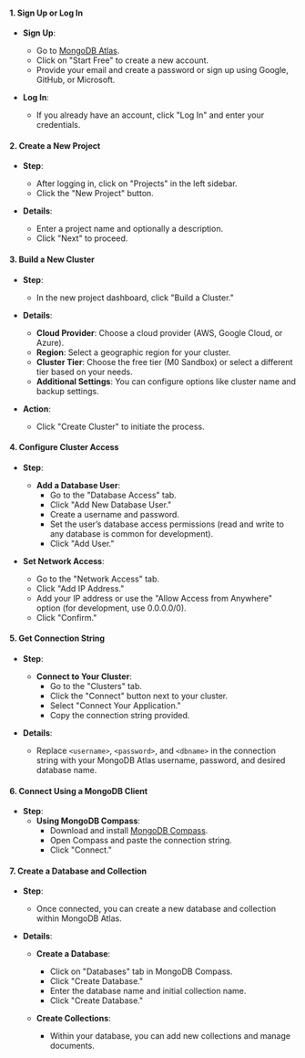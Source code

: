#### **1. Sign Up or Log In**

- **Sign Up**:
  - Go to [MongoDB Atlas](https://www.mongodb.com/cloud/atlas).
  - Click on "Start Free" to create a new account.
  - Provide your email and create a password or sign up using Google, GitHub, or Microsoft.

- **Log In**:
  - If you already have an account, click "Log In" and enter your credentials.

#### **2. Create a New Project**

- **Step**:
  - After logging in, click on "Projects" in the left sidebar.
  - Click the "New Project" button.

- **Details**:
  - Enter a project name and optionally a description.
  - Click "Next" to proceed.

#### **3. Build a New Cluster**

- **Step**:
  - In the new project dashboard, click "Build a Cluster."

- **Details**:
  - **Cloud Provider**: Choose a cloud provider (AWS, Google Cloud, or Azure).
  - **Region**: Select a geographic region for your cluster.
  - **Cluster Tier**: Choose the free tier (M0 Sandbox) or select a different tier based on your needs.
  - **Additional Settings**: You can configure options like cluster name and backup settings.

- **Action**:
  - Click "Create Cluster" to initiate the process.

#### **4. Configure Cluster Access**

- **Step**:
  - **Add a Database User**:
    - Go to the "Database Access" tab.
    - Click "Add New Database User."
    - Create a username and password.
    - Set the user’s database access permissions (read and write to any database is common for development).
    - Click "Add User."

- **Set Network Access**:
  - Go to the "Network Access" tab.
  - Click "Add IP Address."
  - Add your IP address or use the "Allow Access from Anywhere" option (for development, use 0.0.0.0/0).
  - Click "Confirm."

#### **5. Get Connection String**

- **Step**:
  - **Connect to Your Cluster**:
    - Go to the "Clusters" tab.
    - Click the "Connect" button next to your cluster.
    - Select "Connect Your Application."
    - Copy the connection string provided.

- **Details**:
  - Replace `<username>`, `<password>`, and `<dbname>` in the connection string with your MongoDB Atlas username, password, and desired database name.

#### **6. Connect Using a MongoDB Client**

- **Step**:
  - **Using MongoDB Compass**:
    - Download and install [MongoDB Compass](https://www.mongodb.com/products/compass).
    - Open Compass and paste the connection string.
    - Click "Connect."

#### **7. Create a Database and Collection**

- **Step**:
  - Once connected, you can create a new database and collection within MongoDB Atlas.

- **Details**:
  - **Create a Database**:
    - Click on "Databases" tab in MongoDB Compass.
    - Click "Create Database."
    - Enter the database name and initial collection name.
    - Click "Create Database."

  - **Create Collections**:
    - Within your database, you can add new collections and manage documents.

